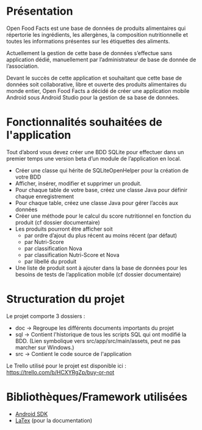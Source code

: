 # Présentation

Open Food Facts est une base de données de produits alimentaires qui répertorie les ingrédients, les allergènes, la composition nutritionnelle et toutes les informations présentes sur les étiquettes des aliments.

Actuellement la gestion de cette base de données s’effectue sans application dédié, manuellement par l’administrateur de base de donnée de l’association.

Devant le succès de cette application et souhaitant que cette base de données soit collaborative, libre et ouverte des produits alimentaires du monde entier, Open Food Facts a décidé de créer une application mobile Android sous Android Studio pour la gestion de sa base de données.

# Fonctionnalités souhaitées de l'application

Tout d’abord vous devez créer une BDD SQLite pour effectuer dans un premier temps une version beta d’un module de l’application en local.
- Créer une classe qui hérite de SQLiteOpenHelper pour la création de votre BDD
- Afficher, insérer, modifier et supprimer un produit.
- Pour chaque table de votre base, créez une classe Java pour définir chaque enregistrement
- Pour chaque table, créez une classe Java pour gérer l’accès aux données
- Créer une méthode pour le calcul du score nutritionnel en fonction du produit (cf dossier documentaire)
- Les produits pourront être afficher soit
	- par ordre d’ajout du plus récent au moins récent (par défaut)
	- par Nutri-Score
	- par classification Nova
	- par classification Nutri-Score et Nova
	- par libellé du produit
- Une liste de produit sont à ajouter dans la base de données pour les besoins de tests de l’application mobile (cf dossier documentaire)

# Structuration du projet

Le projet comporte 3 dossiers :
- doc → Regroupe les différents documents importants du projet
- sql → Contient l'historique de tous les scripts SQL qui ont modifié la BDD. (Lien symbolique vers src/app/src/main/assets, peut ne pas marcher sur Windows.)
- src → Contient le code source de l'application

Le Trello utilisé pour le projet est disponible ici : https://trello.com/b/HCXYRgZp/buy-or-not

# Bibliothèques/Framework utilisées

- [Android SDK](https://developer.android.com/studio/)
- [LaTex](https://www.latex-project.org/) (pour la documentation)

